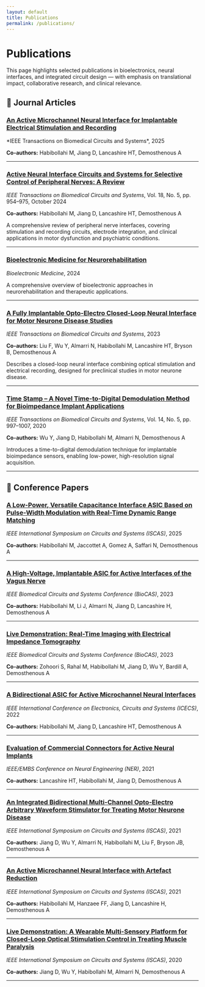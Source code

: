 ```yaml
---
layout: default
title: Publications
permalink: /publications/
---
```


# Publications

This page highlights selected publications in bioelectronics, neural interfaces, and integrated circuit design — with emphasis on translational impact, collaborative research, and clinical relevance.

## 🧠 Journal Articles

<h3><a href="https://ieeexplore.ieee.org/abstract/document/10854878" target="_blank">An Active Microchannel Neural Interface for Implantable Electrical Stimulation and Recording</a></h3>
*IEEE Transactions on Biomedical Circuits and Systems*, 2025

**Co-authors:** Habibollahi M, Jiang D, Lancashire HT, Demosthenous A

---

### <a href="https://ieeexplore.ieee.org/abstract/document/10601179" target="_blank">Active Neural Interface Circuits and Systems for Selective Control of Peripheral Nerves: A Review</a>
*IEEE Transactions on Biomedical Circuits and Systems*, Vol. 18, No. 5, pp. 954–975, October 2024

**Co-authors:** Habibollahi M, Jiang D, Lancashire HT, Demosthenous A

A comprehensive review of peripheral nerve interfaces, covering stimulation and recording circuits, electrode integration, and clinical applications in motor dysfunction and psychiatric conditions.

---

### <a href="https://link.springer.com/article/10.1186/s42234-024-00148-3" target="_blank">Bioelectronic Medicine for Neurorehabilitation</a>
*Bioelectronic Medicine*, 2024

A comprehensive overview of bioelectronic approaches in neurorehabilitation and therapeutic applications.

---

### <a href="https://ieeexplore.ieee.org/abstract/document/9868138" target="_blank">A Fully Implantable Opto-Electro Closed-Loop Neural Interface for Motor Neurone Disease Studies</a>
*IEEE Transactions on Biomedical Circuits and Systems*, 2023

**Co-authors:** Liu F, Wu Y, Almarri N, Habibollahi M, Lancashire HT, Bryson B, Demosthenous A

Describes a closed-loop neural interface combining optical stimulation and electrical recording, designed for preclinical studies in motor neurone disease.

---

### <a href="https://ieeexplore.ieee.org/abstract/document/9149688" target="_blank">Time Stamp – A Novel Time-to-Digital Demodulation Method for Bioimpedance Implant Applications</a>
*IEEE Transactions on Biomedical Circuits and Systems*, Vol. 14, No. 5, pp. 997–1007, 2020

**Co-authors:** Wu Y, Jiang D, Habibollahi M, Almarri N, Demosthenous A

Introduces a time-to-digital demodulation technique for implantable bioimpedance sensors, enabling low-power, high-resolution signal acquisition.

---

## 🎤 Conference Papers

### <a href="https://ieeexplore.ieee.org/abstract/document/11043677" target="_blank">A Low-Power, Versatile Capacitance Interface ASIC Based on Pulse-Width Modulation with Real-Time Dynamic Range Matching</a>
*IEEE International Symposium on Circuits and Systems (ISCAS)*, 2025

**Co-authors:** Habibollahi M, Jaccottet A, Gomez A, Saffari N, Demosthenous A

---

### <a href="https://ieeexplore.ieee.org/abstract/document/10389014" target="_blank">A High-Voltage, Implantable ASIC for Active Interfaces of the Vagus Nerve</a>
*IEEE Biomedical Circuits and Systems Conference (BioCAS)*, 2023

**Co-authors:** Habibollahi M, Li J, Almarri N, Jiang D, Lancashire H, Demosthenous A

---

### <a href="https://ieeexplore.ieee.org/abstract/document/10388836" target="_blank">Live Demonstration: Real-Time Imaging with Electrical Impedance Tomography</a>
*IEEE Biomedical Circuits and Systems Conference (BioCAS)*, 2023

**Co-authors:** Zohoori S, Rahal M, Habibollahi M, Jiang D, Wu Y, Bardill A, Demosthenous A

---

### <a href="https://ieeexplore.ieee.org/abstract/document/9970803" target="_blank">A Bidirectional ASIC for Active Microchannel Neural Interfaces</a>
*IEEE International Conference on Electronics, Circuits and Systems (ICECS)*, 2022

**Co-authors:** Habibollahi M, Jiang D, Lancashire HT, Demosthenous A

---

### <a href="https://ieeexplore.ieee.org/document/9441072" target="_blank">Evaluation of Commercial Connectors for Active Neural Implants</a>
*IEEE/EMBS Conference on Neural Engineering (NER)*, 2021

**Co-authors:** Lancashire HT, Habibollahi M, Jiang D, Demosthenous A

---

### <a href="https://ieeexplore.ieee.org/abstract/document/9401220" target="_blank">An Integrated Bidirectional Multi-Channel Opto-Electro Arbitrary Waveform Stimulator for Treating Motor Neurone Disease</a>
*IEEE International Symposium on Circuits and Systems (ISCAS)*, 2021

**Co-authors:** Jiang D, Wu Y, Almarri N, Habibollahi M, Liu F, Bryson JB, Demosthenous A

---

### <a href="https://ieeexplore.ieee.org/abstract/document/9401318" target="_blank">An Active Microchannel Neural Interface with Artefact Reduction</a>
*IEEE International Symposium on Circuits and Systems (ISCAS)*, 2021

**Co-authors:** Habibollahi M, Hanzaee FF, Jiang D, Lancashire H, Demosthenous A

---

### <a href="https://ieeexplore.ieee.org/abstract/document/9181260" target="_blank">Live Demonstration: A Wearable Multi-Sensory Platform for Closed-Loop Optical Stimulation Control in Treating Muscle Paralysis</a>
*IEEE International Symposium on Circuits and Systems (ISCAS)*, 2020

**Co-authors:** Jiang D, Wu Y, Habibollahi M, Almarri N, Demosthenous A

---
